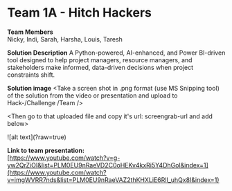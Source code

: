 # Team 1A - Hitch Hackers

**Team Members**   
Nicky, Indi, Sarah, Harsha, Louis, Taresh

**Solution Description**
A Python-powered, AI-enhanced, and Power BI-driven tool designed to help project managers, resource managers, and stakeholders make informed, data-driven decisions when project constraints shift.

**Solution image**
<Take a screen shot in .png format (use MS Snipping tool) of the solution from the video or presentation and upload to Hack-<number>/Challenge <number>/Team <numberletter>/>

<Then go to that uploaded file and copy it's url: screengrab-url and add below>

![alt text](<screengrab-url>?raw=true)


**Link to team presentation:**   
[https://www.youtube.com/watch?v=g-yw2QrZiOI&list=PLM0EU9nRaeVD2C0oHEKv4kxRi5Y4DhGol&index=1](https://www.youtube.com/watch?v=imgWVRR7nds&list=PLM0EU9nRaeVAZ2thKHXLiE6RlI_uhQx8I&index=1)
